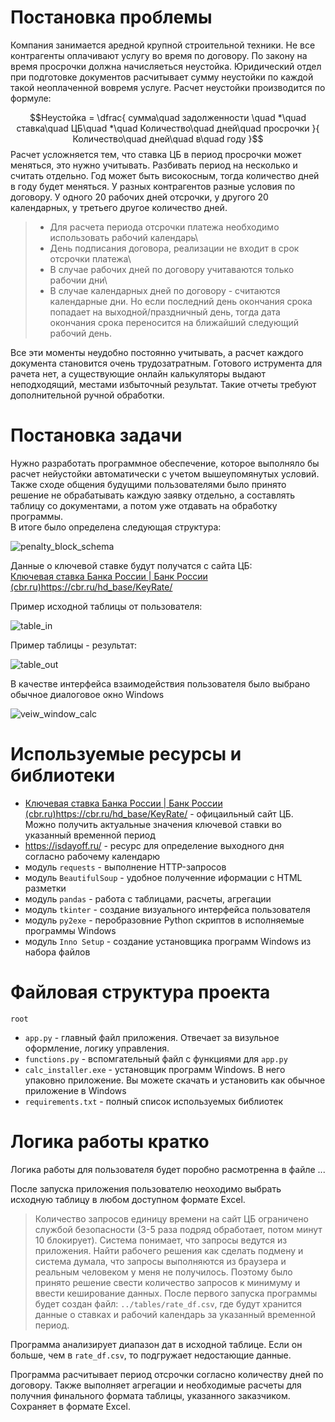 # Постановка проблемы
Компания занимается аредной крупной строительной техники. Не все контрагенты оплачивают услугу во время по договору. По закону на время просрочки должна начисляеться неустойка. Юридический отдел при подготовке документов расчитывает сумму неустойки по каждой такой неоплаченной вовремя услуге.
Расчет неустойки производится по формуле:

$$Неустойка = \dfrac{ сумма\quad задолженности \quad *\quad ставка\quad ЦБ\quad *\quad Количество\quad дней\quad просрочки }{ Количество\quad дней\quad в\quad году }$$
Расчет усложняется тем, что ставка ЦБ в период просрочки может меняться, это нужно учитывать. Разбивать период на несколько и считать отдельно.
Год может быть високосным, тогда количество дней в году будет меняться.
У разных контрагентов разные условия по договору. У одного 20 рабочих дней отсрочки, у другого 20 календарных, у третьего другое количество дней.
>- Для расчета периода отсрочки платежа необходимо использовать рабочий календарь\
>- День подписания договора, реализации не входит в срок отсрочки платежа\
>- В случае рабочих дней по договору учитаваются только рабочии дни\
>- В случае календарных дней по договору - считаются календарные дни. Но если последний день окончания срока попадает на выходной/праздничный день, тогда дата окончания срока переносится на ближайший следующий рабочий день.

Все эти моменты неудобно постоянно учитывать, а расчет каждого документа становится очень трудозатратным.
Готового иструмента для рачета нет, а существующие онлайн калькуляторы выдают неподходящий, местами избыточный результат. Такие отчеты требуют дополнительной ручной обработки.

# Постановка задачи
Нужно разработать программное обеспечение, которое выполняло бы расчет нейустойки автоматически с учетом вышеупомянутых условий.
Также сходе общения будущими пользователями было принято решение не обрабатывать каждую заявку отдельно, а составлять таблицу со документами, а потом уже отдавать на обработку программы.\
В итоге было определена следующая структура:

![penalty_block_schema](https://github.com/garick161/penalty_calculator/assets/114688542/ae269876-9149-4cdb-b1bb-c00e373dbb10)

Данные о ключевой ставке будут получатся с сайта ЦБ:\
[Ключевая ставка Банка России | Банк России (cbr.ru)](https://cbr.ru/hd_base/KeyRate/)https://cbr.ru/hd_base/KeyRate/

Пример исходной таблицы от пользователя:

![table_in](https://github.com/garick161/penalty_calculator/assets/114688542/b1a354a9-1939-44e4-8b20-9f720da6016f)


Пример таблицы - результат:

![table_out](https://github.com/garick161/penalty_calculator/assets/114688542/26cc7215-d926-4c27-aaee-17d1ce6edc92)

В качестве интерфейса взаимодействия пользователя было выбрано обычное диалоговое окно Windows

![veiw_window_calc](https://github.com/garick161/penalty_calculator/assets/114688542/0d56c06d-23b3-489d-86e2-9dd13db42a07)


# Используемые ресурсы и библиотеки
- [Ключевая ставка Банка России | Банк России (cbr.ru)](https://cbr.ru/hd_base/KeyRate/)https://cbr.ru/hd_base/KeyRate/ - офицаильный сайт ЦБ. Можно получить актуальные значения ключевой ставки во указанный временной период
- https://isdayoff.ru/ - ресурс для определение выходного дня согласно рабочему календарю
- модуль `requests` - выполнение HTTP-запросов
- модуль `BeautifulSoup` - удобное полученние иформации с HTML разметки
- модуль `pandas` - работа с таблицами, расчеты, агрегации
- модуль `tkinter` - создание визуального интерфейса пользователя
- модуль `py2exe` - перобразовние Python скриптов в исполняемые программы Windows
- модуль `Inno Setup` - создание установщика программ Windows из набора файлов

# Файловая структура проекта
`root`
- `app.py` - главный файл приложения. Отвечает за визульное оформление, логику управления.
- `functions.py` - вспомгательный файл с функциями для `app.py`
- `calc_installer.exe` - установщик программ Windows. В него упаковно приложение. Вы можете скачать и установить как обычное приложение в Windows
- `requirements.txt` - полный список используемых библиотек

# Логика работы кратко
Логика работы для пользователя будет поробно расмотренна в файле ...


После запуска приложения пользователю неоходимо выбрать исходную таблицу в любом доступном формате Excel.

> Количество запросов единицу времени на сайт ЦБ ограничено службой безопасности (3-5 раза подряд обработает, потом минут 10 блокирует). Система понимает, что запросы ведутся из приложения. Найти рабочего решения как сделать подмену и система думала, что запросы выполняются из браузера и реальным человеком у меня не получилось. Поэтому было принято решение свести количество запросов к минимуму и ввести кеширование данных. После первого запуска программы будет создан файл: `../tables/rate_df.csv`, где будут хранится данные о ставках и рабочий календарь за указанный временной период.

Программа анализирует диапазон дат в исходной таблице. Если он больше, чем в `rate_df.csv`, то подгружает недостающие данные.

Программа расчитывает период отсрочки согласно количеству дней по договору. Также выполняет агрегации и необходимые расчеты для получния финального формата таблицы, указанного заказчиком. Сохраняет в формате Excel.
















